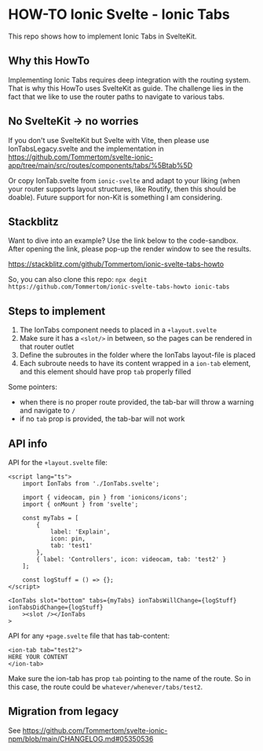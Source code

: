 # HOW-TO Ionic Svelte - Ionic Tabs
This repo shows how to implement Ionic Tabs in SvelteKit. 

## Why this HowTo
Implementing Ionic Tabs requires deep integration with the routing system. That is why this HowTo uses SvelteKit as guide. The challenge lies in the fact that we like to use the router paths to navigate to various tabs.

## No SvelteKit -> no worries
If you don't use SvelteKit but Svelte with Vite, then please use IonTabsLegacy.svelte and the implementation in https://github.com/Tommertom/svelte-ionic-app/tree/main/src/routes/components/tabs/%5Btab%5D

Or copy IonTab.svelte from `ionic-svelte` and adapt to your liking (when your router supports layout structures, like Routify, then this should be doable). Future support for non-Kit is something I am considering.

## Stackblitz
Want to dive into an example? Use the link below to the code-sandbox. After opening the link, please pop-up the render window to see the results.

https://stackblitz.com/github/Tommertom/ionic-svelte-tabs-howto

So, you can also clone this repo:
`npx degit https://github.com/Tommertom/ionic-svelte-tabs-howto ionic-tabs`

## Steps to implement 
1. The IonTabs component needs to placed in a `+layout.svelte` 
2. Make sure it has a `<slot/>` in between, so the pages can be rendered in that router outlet
3. Define the subroutes in the folder where the IonTabs layout-file is placed
4. Each subroute needs to have its content wrapped in a `ion-tab` element, and this element should have prop `tab` properly filled

Some pointers:
- when there is no proper route provided, the tab-bar will throw a warning and navigate to `/`
- if no `tab` prop is provided, the tab-bar will not work 

## API info
API for the `+layout.svelte` file:
```
<script lang="ts">
	import IonTabs from './IonTabs.svelte';

	import { videocam, pin } from 'ionicons/icons';
	import { onMount } from 'svelte';

	const myTabs = [
		{
			label: 'Explain',
			icon: pin,
			tab: 'test1'
		},
		{ label: 'Controllers', icon: videocam, tab: 'test2' }
	];

	const logStuff = () => {};
</script>

<IonTabs slot="bottom" tabs={myTabs} ionTabsWillChange={logStuff} ionTabsDidChange={logStuff}
	><slot /></IonTabs
>
```

API for any `+page.svelte` file that has tab-content:

```
<ion-tab tab="test2">
HERE YOUR CONTENT
</ion-tab>
```
Make sure the ion-tab has prop `tab` pointing to the name of the route. So in this case, the route could be `whatever/whenever/tabs/test2`.

## Migration from legacy
See https://github.com/Tommertom/svelte-ionic-npm/blob/main/CHANGELOG.md#05350536
